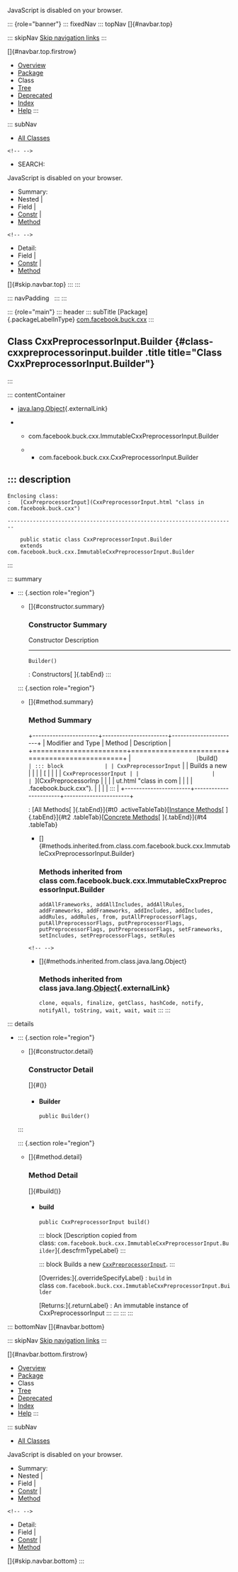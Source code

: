 <div>

JavaScript is disabled on your browser.

</div>

::: {role="banner"}
::: fixedNav
::: topNav
[]{#navbar.top}

::: skipNav
[Skip navigation links](#skip.navbar.top "Skip navigation links")
:::

[]{#navbar.top.firstrow}

-   [Overview](../../../../index.html)
-   [Package](package-summary.html)
-   Class
-   [Tree](package-tree.html)
-   [Deprecated](../../../../deprecated-list.html)
-   [Index](../../../../index-all.html)
-   [Help](../../../../help-doc.html)
:::

::: subNav
-   [All Classes](../../../../allclasses.html)

```{=html}
<!-- -->
```
-   SEARCH:

<div>

<div>

JavaScript is disabled on your browser.

</div>

</div>

<div>

-   Summary: 
-   Nested \| 
-   Field \| 
-   [Constr](#constructor.summary) \| 
-   [Method](#method.summary)

```{=html}
<!-- -->
```
-   Detail: 
-   Field \| 
-   [Constr](#constructor.detail) \| 
-   [Method](#method.detail)

</div>

[]{#skip.navbar.top}
:::
:::

::: navPadding
 
:::
:::

::: {role="main"}
::: header
::: subTitle
[Package]{.packageLabelInType} [com.facebook.buck.cxx](package-summary.html)
:::

## Class CxxPreprocessorInput.Builder {#class-cxxpreprocessorinput.builder .title title="Class CxxPreprocessorInput.Builder"}
:::

::: contentContainer
-   [java.lang.Object](http://docs.oracle.com/javase/7/docs/api/java/lang/Object.html?is-external=true "class or interface in java.lang"){.externalLink}

-   -   com.facebook.buck.cxx.ImmutableCxxPreprocessorInput.Builder

    -   -   com.facebook.buck.cxx.CxxPreprocessorInput.Builder

::: description
-   

    Enclosing class:
    :   [CxxPreprocessorInput](CxxPreprocessorInput.html "class in com.facebook.buck.cxx")

    ------------------------------------------------------------------------

        public static class CxxPreprocessorInput.Builder
        extends com.facebook.buck.cxx.ImmutableCxxPreprocessorInput.Builder
:::

::: summary
-   ::: {.section role="region"}
    -   []{#constructor.summary}

        ### Constructor Summary

          Constructor   Description
          ------------- -------------
          `Builder()`    

          : Constructors[ ]{.tabEnd}
    :::

    ::: {.section role="region"}
    -   []{#method.summary}

        ### Method Summary

        +-----------------------+-----------------------+-----------------------+
        | Modifier and Type     | Method                | Description           |
        +=======================+=======================+=======================+
        | `                     | `build()`             | ::: block             |
        | CxxPreprocessorInput` |                       | Builds a new          |
        |                       |                       | [                     |
        |                       |                       | `CxxPreprocessorInput |
        |                       |                       | `](CxxPreprocessorInp |
        |                       |                       | ut.html "class in com |
        |                       |                       | .facebook.buck.cxx"). |
        |                       |                       | :::                   |
        +-----------------------+-----------------------+-----------------------+

        : [All Methods[ ]{.tabEnd}]{#t0 .activeTableTab}[[Instance
        Methods](javascript:show(2);)[ ]{.tabEnd}]{#t2
        .tableTab}[[Concrete
        Methods](javascript:show(8);)[ ]{.tabEnd}]{#t4 .tableTab}

        -   []{#methods.inherited.from.class.com.facebook.buck.cxx.ImmutableCxxPreprocessorInput.Builder}

            ### Methods inherited from class com.facebook.buck.cxx.ImmutableCxxPreprocessorInput.Builder

            `addAllFrameworks, addAllIncludes, addAllRules, addFrameworks, addFrameworks, addIncludes, addIncludes, addRules, addRules, from, putAllPreprocessorFlags, putAllPreprocessorFlags, putPreprocessorFlags, putPreprocessorFlags, putPreprocessorFlags, setFrameworks, setIncludes, setPreprocessorFlags, setRules`

        ```{=html}
        <!-- -->
        ```
        -   []{#methods.inherited.from.class.java.lang.Object}

            ### Methods inherited from class java.lang.[Object](http://docs.oracle.com/javase/7/docs/api/java/lang/Object.html?is-external=true "class or interface in java.lang"){.externalLink}

            `clone, equals, finalize, getClass, hashCode, notify, notifyAll, toString, wait, wait, wait`
    :::
:::

::: details
-   ::: {.section role="region"}
    -   []{#constructor.detail}

        ### Constructor Detail

        []{#<init>()}

        -   #### Builder

                public Builder()
    :::

    ::: {.section role="region"}
    -   []{#method.detail}

        ### Method Detail

        []{#build()}

        -   #### build

            ``` methodSignature
            public CxxPreprocessorInput build()
            ```

            ::: block
            [Description copied from
            class: `com.facebook.buck.cxx.ImmutableCxxPreprocessorInput.Builder`]{.descfrmTypeLabel}
            :::

            ::: block
            Builds a new
            [`CxxPreprocessorInput`](CxxPreprocessorInput.html "class in com.facebook.buck.cxx").
            :::

            [Overrides:]{.overrideSpecifyLabel}
            :   `build` in
                class `com.facebook.buck.cxx.ImmutableCxxPreprocessorInput.Builder`

            [Returns:]{.returnLabel}
            :   An immutable instance of CxxPreprocessorInput
    :::
:::
:::
:::

::: bottomNav
[]{#navbar.bottom}

::: skipNav
[Skip navigation links](#skip.navbar.bottom "Skip navigation links")
:::

[]{#navbar.bottom.firstrow}

-   [Overview](../../../../index.html)
-   [Package](package-summary.html)
-   Class
-   [Tree](package-tree.html)
-   [Deprecated](../../../../deprecated-list.html)
-   [Index](../../../../index-all.html)
-   [Help](../../../../help-doc.html)
:::

::: subNav
-   [All Classes](../../../../allclasses.html)

<div>

<div>

JavaScript is disabled on your browser.

</div>

</div>

<div>

-   Summary: 
-   Nested \| 
-   Field \| 
-   [Constr](#constructor.summary) \| 
-   [Method](#method.summary)

```{=html}
<!-- -->
```
-   Detail: 
-   Field \| 
-   [Constr](#constructor.detail) \| 
-   [Method](#method.detail)

</div>

[]{#skip.navbar.bottom}
:::

